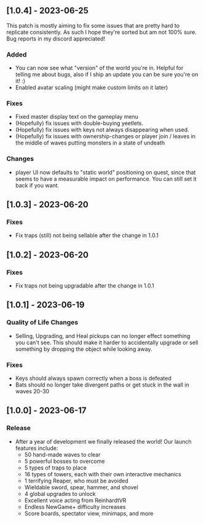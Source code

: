 ## [1.0.4] - 2023-06-25

This patch is mostly aiming to fix some issues that are pretty hard to replicate consistently. As such I hope they're sorted but am not 100% sure. Bug reports in my discord appreciated!

### Added
- You can now see what "version" of the world you're in. Helpful for telling me about bugs, also if I ship an update you can be sure you're on it! :)
- Enabled avatar scaling (might make custom limits on it later)

### Fixes
- Fixed master display text on the gameplay menu
- (Hopefully) fix issues with double-buying yeetlets.
- (Hopefully) fix issues with keys not always disappearing when used.
- (Hopefully) fix issues with ownership-changes or player join / leaves in the middle of waves putting monsters in a state of undeath

### Changes
- player UI now defaults to "static world" positioning on quest, since that seems to have a measurable impact on performance. You can still set it back if you want.

## [1.0.3] - 2023-06-20

### Fixes
- Fix traps (still) not being sellable after the change in 1.0.1

## [1.0.2] - 2023-06-20

### Fixes
- Fix traps not being upgradable after the change in 1.0.1

## [1.0.1] - 2023-06-19

### Quality of Life Changes
-  Selling, Upgrading, and Heal pickups can no longer effect something you can't see. This should make it harder to accidentally upgrade or sell something by dropping the object while looking away.

### Fixes
- Keys should always spawn correctly when a boss is defeated
- Bats should no longer take divergent paths or get stuck in the wall in waves 20-30

## [1.0.0] - 2023-06-17

### Release
- After a year of development we finally released the world! Our launch features include:
  - 50 hand-made waves to clear
  - 5 powerful bosses to overcome
  - 5 types of traps to place
  - 16 types of towers, each with their own interactive mechanics
  - 1 terrifying Reaper, who must be avoided
  - Wieldable sword, spear, hammer, and shovel
  - 4 global upgrades to unlock
  - Excellent voice acting from ReinhardtVR
  - Endless NewGame+ difficulty increases
  - Score boards, spectator view, minimaps, and more
